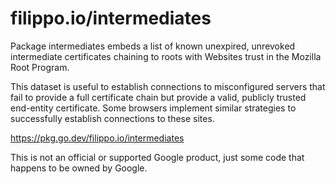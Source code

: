 # filippo.io/intermediates

Package intermediates embeds a list of known unexpired, unrevoked
intermediate certificates chaining to roots with Websites trust in the
Mozilla Root Program.

This dataset is useful to establish connections to misconfigured servers that
fail to provide a full certificate chain but provide a valid, publicly
trusted end-entity certificate. Some browsers implement similar strategies to
successfully establish connections to these sites.

https://pkg.go.dev/filippo.io/intermediates

This is not an official or supported Google product, just some code that
happens to be owned by Google.
